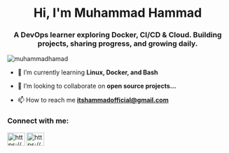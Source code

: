 <h1 align="center">Hi, I'm Muhammad Hammad</h1>
<h3 align="center">A DevOps learner exploring Docker, CI/CD & Cloud. Building projects, sharing progress, and growing daily.

</h3>

<p align="left"> <img src="https://komarev.com/ghpvc/?username=muhammadhamad&label=Profile%20views&color=0e75b6&style=flat" alt="muhammadhamad" /> </p>


- 🌱 I’m currently learning **Linux, Docker, and Bash**

- 👯 I’m looking to collaborate on **open source projects...**

- 📫 How to reach me **itshammadofficial@gmail.com**

<h3 align="left">Connect with me:</h3>
<p align="left">
<a href="https://www.linkedin.com/in/muhammad-hammad-7b192220a/" target="blank"><img align="center" src="https://raw.githubusercontent.com/rahuldkjain/github-profile-readme-generator/master/src/images/icons/Social/linked-in-alt.svg" alt="https://www.linkedin.com/in/muhammad-hammad-7b192220a/" height="30" width="40" /></a>
<a href="https://www.instagram.com/hamadkhan.99/" target="blank"><img align="center" src="https://raw.githubusercontent.com/rahuldkjain/github-profile-readme-generator/master/src/images/icons/Social/instagram.svg" alt="https://www.instagram.com/hamadkhan.99/" height="30" width="40" /></a>
</p>
